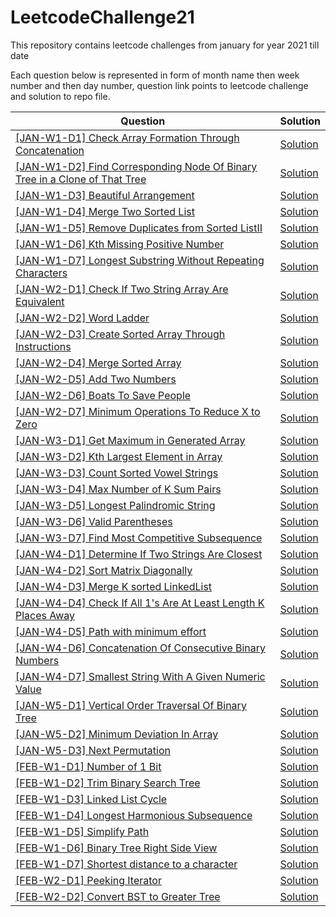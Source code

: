 # LeetcodeChallenge21

This repository contains leetcode challenges from january for year 2021 till date

Each question below is represented in form of month name then week number and then day number, question link points to leetcode challenge and solution to repo file.

|Question |Solution|
|---------|--------|
|[[JAN-W1-D1] Check Array Formation Through Concatenation](https://leetcode.com/explore/featured/card/january-leetcoding-challenge-2021/579/week-1-january-1st-january-7th/3589/)|[Solution](https://github.com/amrendrabagga/LeetcodeChallenge21/blob/master/src/main/java/january/week1/Day1_CheckArrayFormationThroughConcatenation.java)|
|[[JAN-W1-D2] Find Corresponding Node Of Binary Tree in a Clone of That Tree](https://leetcode.com/explore/challenge/card/january-leetcoding-challenge-2021/579/week-1-january-1st-january-7th/3590/)|[Solution](https://github.com/amrendrabagga/LeetcodeChallenge21/blob/master/src/main/java/january/week1/Day2_CorrespondingNodeOfBinaryTreeInCloneOfThatTree.java)|
|[[JAN-W1-D3] Beautiful Arrangement](https://leetcode.com/explore/challenge/card/january-leetcoding-challenge-2021/579/week-1-january-1st-january-7th/3591/)|[Solution](https://github.com/amrendrabagga/LeetcodeChallenge21/blob/master/src/main/java/january/week1/Day3_BeauifulArrangement.java)|
|[[JAN-W1-D4] Merge Two Sorted List](https://leetcode.com/explore/challenge/card/january-leetcoding-challenge-2021/579/week-1-january-1st-january-7th/3592/)|[Solution](https://github.com/amrendrabagga/LeetcodeChallenge21/blob/master/src/main/java/january/week1/Day4_MergeTwoSortedLists.java)|
|[[JAN-W1-D5] Remove Duplicates from Sorted ListII](https://leetcode.com/explore/challenge/card/january-leetcoding-challenge-2021/579/week-1-january-1st-january-7th/3593/)|[Solution](https://github.com/amrendrabagga/LeetcodeChallenge21/blob/master/src/main/java/january/week1/Day5_RemoveDuplicateFromSortedList2.java)|
|[[JAN-W1-D6] Kth Missing Positive Number](https://leetcode.com/explore/challenge/card/january-leetcoding-challenge-2021/579/week-1-january-1st-january-7th/3594/)|[Solution](https://github.com/amrendrabagga/LeetcodeChallenge21/blob/master/src/main/java/january/week1/Day6_KthMissingPositiveNumber.java)|
|[[JAN-W1-D7] Longest Substring Without Repeating Characters](https://leetcode.com/explore/challenge/card/january-leetcoding-challenge-2021/579/week-1-january-1st-january-7th/3595/)|[Solution](https://github.com/amrendrabagga/LeetcodeChallenge21/blob/master/src/main/java/january/week1/Day7_LongestSubstringWithoutRepeatingCharacters.java)|
|[[JAN-W2-D1] Check If Two String Array Are Equivalent](https://leetcode.com/explore/challenge/card/january-leetcoding-challenge-2021/580/week-2-january-8th-january-14th/3597/)|[Solution](https://github.com/amrendrabagga/LeetcodeChallenge21/blob/master/src/main/java/january/week2/Day1_CheckIfTwoStringArrayAreEquivalent.java)|
|[[JAN-W2-D2] Word Ladder](https://leetcode.com/explore/challenge/card/january-leetcoding-challenge-2021/580/week-2-january-8th-january-14th/3598/)|[Solution](https://github.com/amrendrabagga/LeetcodeChallenge21/blob/master/src/main/java/january/week2/Day2_WordLadder.java)|
|[[JAN-W2-D3] Create Sorted Array Through Instructions](https://leetcode.com/explore/challenge/card/january-leetcoding-challenge-2021/580/week-2-january-8th-january-14th/3599/)|[Solution](https://github.com/amrendrabagga/LeetcodeChallenge21/blob/master/src/main/java/january/week2/Day3_CreateSortedArrayThroughInstructions.java)|
|[[JAN-W2-D4] Merge Sorted Array](https://leetcode.com/explore/challenge/card/january-leetcoding-challenge-2021/580/week-2-january-8th-january-14th/3600/)|[Solution](https://github.com/amrendrabagga/LeetcodeChallenge21/blob/master/src/main/java/january/week2/Day4_MergeSortedArray.java)|
|[[JAN-W2-D5] Add Two Numbers](https://leetcode.com/explore/challenge/card/january-leetcoding-challenge-2021/580/week-2-january-8th-january-14th/3601/)|[Solution](https://github.com/amrendrabagga/LeetcodeChallenge21/blob/master/src/main/java/january/week2/Day5_AddTwoNumbers.java)|
|[[JAN-W2-D6] Boats To Save People](https://leetcode.com/explore/challenge/card/january-leetcoding-challenge-2021/580/week-2-january-8th-january-14th/3602/)|[Solution](https://github.com/amrendrabagga/LeetcodeChallenge21/blob/master/src/main/java/january/week2/Day6_BoatsToSavePeople.java)|
|[[JAN-W2-D7] Minimum Operations To Reduce X to Zero](https://leetcode.com/explore/challenge/card/january-leetcoding-challenge-2021/580/week-2-january-8th-january-14th/3603/)|[Solution](https://github.com/amrendrabagga/LeetcodeChallenge21/blob/master/src/main/java/january/week2/Day7_MinimumOperationsToReduceXToZero.java)|
|[[JAN-W3-D1] Get Maximum in Generated Array](https://leetcode.com/explore/challenge/card/january-leetcoding-challenge-2021/581/week-3-january-15th-january-21st/3605/)|[Solution](https://github.com/amrendrabagga/LeetcodeChallenge21/blob/master/src/main/java/january/week3/Day1_GetMaximumInGeneratedArray.java)|
|[[JAN-W3-D2] Kth Largest Element in Array](https://leetcode.com/explore/challenge/card/january-leetcoding-challenge-2021/581/week-3-january-15th-january-21st/3606/)|[Solution](https://github.com/amrendrabagga/LeetcodeChallenge21/blob/master/src/main/java/january/week3/Day2_KthLargestElementInArray.java)|
|[[JAN-W3-D3] Count Sorted Vowel Strings](https://leetcode.com/explore/challenge/card/january-leetcoding-challenge-2021/581/week-3-january-15th-january-21st/3607/)|[Solution](https://github.com/amrendrabagga/LeetcodeChallenge21/blob/master/src/main/java/january/week3/Day3_CountSortedVowelStrings.java)|
|[[JAN-W3-D4] Max Number of K Sum Pairs](https://leetcode.com/explore/challenge/card/january-leetcoding-challenge-2021/581/week-3-january-15th-january-21st/3608/)|[Solution](https://github.com/amrendrabagga/LeetcodeChallenge21/blob/master/src/main/java/january/week3/Day4_MaxNumberOfKSumPairs.java)|
|[[JAN-W3-D5] Longest Palindromic String](https://leetcode.com/explore/challenge/card/january-leetcoding-challenge-2021/581/week-3-january-15th-january-21st/3609/)|[Solution](https://github.com/amrendrabagga/LeetcodeChallenge21/blob/master/src/main/java/january/week3/Day5_LongestPalindromicString.java)|
|[[JAN-W3-D6] Valid Parentheses](https://leetcode.com/explore/challenge/card/january-leetcoding-challenge-2021/581/week-3-january-15th-january-21st/3610/)|[Solution](https://github.com/amrendrabagga/LeetcodeChallenge21/blob/master/src/main/java/january/week3/Day6_ValidParentheses.java)|
|[[JAN-W3-D7] Find Most Competitive Subsequence](https://leetcode.com/explore/challenge/card/january-leetcoding-challenge-2021/581/week-3-january-15th-january-21st/3611/)|[Solution](https://github.com/amrendrabagga/LeetcodeChallenge21/blob/master/src/main/java/january/week3/Day7_FindMostCompetitiveSubsequence.java)|
|[[JAN-W4-D1] Determine If Two Strings Are Closest](https://leetcode.com/explore/challenge/card/january-leetcoding-challenge-2021/582/week-4-january-22nd-january-28th/3613/)|[Solution](https://github.com/amrendrabagga/LeetcodeChallenge21/blob/master/src/main/java/january/week4/Day1_DetermineIfTwoStringsAreClose.java)|
|[[JAN-W4-D2] Sort Matrix Diagonally](https://leetcode.com/explore/challenge/card/january-leetcoding-challenge-2021/582/week-4-january-22nd-january-28th/3614/)|[Solution](https://github.com/amrendrabagga/LeetcodeChallenge21/blob/master/src/main/java/january/week4/Day2_SortMatrixDiagonally.java)|
|[[JAN-W4-D3] Merge K sorted LinkedList](https://leetcode.com/explore/challenge/card/january-leetcoding-challenge-2021/582/week-4-january-22nd-january-28th/3615/)|[Solution](https://github.com/amrendrabagga/LeetcodeChallenge21/blob/master/src/main/java/january/week4/Day3_MergeKSortedList.java)|
|[[JAN-W4-D4] Check If All 1's Are At Least Length K Places Away](https://leetcode.com/explore/challenge/card/january-leetcoding-challenge-2021/582/week-4-january-22nd-january-28th/3616/)|[Solution](https://github.com/amrendrabagga/LeetcodeChallenge21/blob/master/src/main/java/january/week4/Day4_CheckIfAllOnesAreAtleastLengthKPlacesAway.java)|
|[[JAN-W4-D5] Path with minimum effort](https://leetcode.com/explore/challenge/card/january-leetcoding-challenge-2021/582/week-4-january-22nd-january-28th/3617/)|[Solution](https://github.com/amrendrabagga/LeetcodeChallenge21/blob/master/src/main/java/january/week4/Day5_PathWithMinimumEffort.java)|
|[[JAN-W4-D6] Concatenation Of Consecutive Binary Numbers](https://leetcode.com/explore/challenge/card/january-leetcoding-challenge-2021/582/week-4-january-22nd-january-28th/3618/)|[Solution](https://github.com/amrendrabagga/LeetcodeChallenge21/blob/master/src/main/java/january/week4/Day6_ConcatenationOfConsecutiveBinaryNumbers.java)|
|[[JAN-W4-D7] Smallest String With A Given Numeric Value](https://leetcode.com/explore/challenge/card/january-leetcoding-challenge-2021/582/week-4-january-22nd-january-28th/3619/)|[Solution](https://github.com/amrendrabagga/LeetcodeChallenge21/blob/master/src/main/java/january/week4/Day7_SmallestStringWithAGivenNumbericValue.java)|
|[[JAN-W5-D1] Vertical Order Traversal Of Binary Tree](https://leetcode.com/explore/challenge/card/january-leetcoding-challenge-2021/583/week-5-january-29th-january-31st/3621/)|[Solution](https://github.com/amrendrabagga/LeetcodeChallenge21/blob/master/src/main/java/january/week5/Day1_VerticalOrderTraversalOfBinaryTree.java)|
|[[JAN-W5-D2] Minimum Deviation In Array](https://leetcode.com/explore/challenge/card/january-leetcoding-challenge-2021/583/week-5-january-29th-january-31st/3622/)|[Solution](https://github.com/amrendrabagga/LeetcodeChallenge21/blob/master/src/main/java/january/week5/Day2_MinimizeDeviationInArray.java)|
|[[JAN-W5-D3] Next Permutation](https://leetcode.com/explore/challenge/card/january-leetcoding-challenge-2021/583/week-5-january-29th-january-31st/3623/)|[Solution](https://github.com/amrendrabagga/LeetcodeChallenge21/blob/master/src/main/java/january/week5/Day3_NextPermutation.java)|
|[[FEB-W1-D1] Number of 1 Bit](https://leetcode.com/explore/featured/card/february-leetcoding-challenge-2021/584/week-1-february-1st-february-7th/3625/)|[Solution](https://github.com/amrendrabagga/LeetcodeChallenge21/blob/master/src/main/java/february/week1/Day1_NumberOf1Bits.java)|
|[[FEB-W1-D2] Trim Binary Search Tree](https://leetcode.com/explore/challenge/card/february-leetcoding-challenge-2021/584/week-1-february-1st-february-7th/3626/)|[Solution](https://github.com/amrendrabagga/LeetcodeChallenge21/blob/master/src/main/java/february/week1/Day2_TrimBinarySearchTree.java)|
|[[FEB-W1-D3] Linked List Cycle](https://leetcode.com/explore/challenge/card/february-leetcoding-challenge-2021/584/week-1-february-1st-february-7th/3627/)|[Solution](https://github.com/amrendrabagga/LeetcodeChallenge21/blob/master/src/main/java/february/week1/Day3_LinkedListCycle.java)|
|[[FEB-W1-D4] Longest Harmonious Subsequence](https://leetcode.com/explore/challenge/card/february-leetcoding-challenge-2021/584/week-1-february-1st-february-7th/3628/)|[Solution](https://github.com/amrendrabagga/LeetcodeChallenge21/blob/master/src/main/java/february/week1/Day4_LongestHarmoniousSubsequence.java)|
|[[FEB-W1-D5] Simplify Path](https://leetcode.com/explore/challenge/card/february-leetcoding-challenge-2021/584/week-1-february-1st-february-7th/3629/)|[Solution](https://github.com/amrendrabagga/LeetcodeChallenge21/blob/master/src/main/java/february/week1/Day5_SimplifyPath.java)|
|[[FEB-W1-D6] Binary Tree Right Side View](https://leetcode.com/explore/challenge/card/february-leetcoding-challenge-2021/584/week-1-february-1st-february-7th/3630/)|[Solution](https://github.com/amrendrabagga/LeetcodeChallenge21/blob/master/src/main/java/february/week1/Day6_BinaryTreeRIghtSideView.java)|
|[[FEB-W1-D7] Shortest distance to a character](https://leetcode.com/explore/challenge/card/february-leetcoding-challenge-2021/584/week-1-february-1st-february-7th/3631/)|[Solution](https://github.com/amrendrabagga/LeetcodeChallenge21/blob/master/src/main/java/february/week1/Day7_ShortestDistanceToACharacter.java)|
|[[FEB-W2-D1] Peeking Iterator](https://leetcode.com/explore/challenge/card/february-leetcoding-challenge-2021/585/week-2-february-8th-february-14th/3633/)|[Solution](https://github.com/amrendrabagga/LeetcodeChallenge21/blob/master/src/main/java/february/week2/Day1_PeekingIterator.java)|
|[[FEB-W2-D2] Convert BST to Greater Tree](https://leetcode.com/explore/challenge/card/february-leetcoding-challenge-2021/585/week-2-february-8th-february-14th/3634/)|[Solution](https://github.com/amrendrabagga/LeetcodeChallenge21/blob/master/src/main/java/february/week2/Day2_ConvertBSTToGreaterTree.java)|